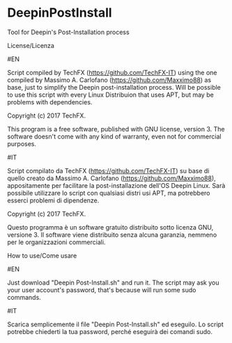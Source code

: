 # DeepinPostInstall
Tool for Deepin's Post-Installation process


License/Licenza


#EN

Script compiled by TechFX (https://github.com/TechFX-IT) using the one compiled by Massimo A. Carlofano (https://github.com/Maxximo88) as base, just to simplify the Deepin post-installation process. Will be possible to use this script with every Linux Distribuion that uses APT, but may be problems with dependencies.

Copyright (c) 2017 TechFX.

This program is a free software, published with GNU license, version 3.
The software doesn't come with any kind of warranty, even not for commercial purposes.


#IT

Script compilato da TechFX (https://github.com/TechFX-IT) su base di quello creato da Massimo A. Carlofano (https://github.com/Maxximo88), appositamente per facilitare la post-installazione dell'OS Deepin Linux. Sarà possibile utilizzare lo script con qualsiasi distri usi APT, ma potrebbero esserci problemi di dipendenze.

Copyright (c) 2017 TechFX.

Questo programma è un software gratuito distribuito sotto licenza GNU, versione 3.
Il software viene distribuito senza alcuna garanzia, nemmeno per le organizzazioni commerciali.


How to use/Come usare


#EN

Just download "Deepin Post-Install.sh" and run it. The script may ask you your user account's password, that's because will run some sudo commands.



#IT

Scarica semplicemente il file "Deepin Post-Install.sh" ed eseguilo. Lo script potrebbe chiederti la tua password, perché eseguirà dei comandi sudo.
